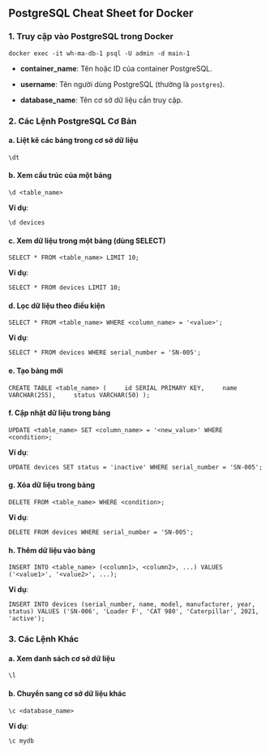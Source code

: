 ## **PostgreSQL Cheat Sheet for Docker**

### 1. **Truy cập vào PostgreSQL trong Docker**

`docker exec -it wh-ma-db-1 psql -U admin -d main-1`

- **container_name**: Tên hoặc ID của container PostgreSQL.

- **username**: Tên người dùng PostgreSQL (thường là `postgres`).

- **database_name**: Tên cơ sở dữ liệu cần truy cập.

### 2. **Các Lệnh PostgreSQL Cơ Bản**

#### a. **Liệt kê các bảng trong cơ sở dữ liệu**

`\dt`

#### b. **Xem cấu trúc của một bảng**

`\d <table_name>`

**Ví dụ**:

`\d devices`

#### c. **Xem dữ liệu trong một bảng (dùng SELECT)**

`SELECT * FROM <table_name> LIMIT 10;`

**Ví dụ**:

`SELECT * FROM devices LIMIT 10;`

#### d. **Lọc dữ liệu theo điều kiện**

`SELECT * FROM <table_name> WHERE <column_name> = '<value>';`

**Ví dụ**:

`SELECT * FROM devices WHERE serial_number = 'SN-005';`

#### e. **Tạo bảng mới**

`CREATE TABLE <table_name> (     id SERIAL PRIMARY KEY,     name VARCHAR(255),     status VARCHAR(50) );`

#### f. **Cập nhật dữ liệu trong bảng**

`UPDATE <table_name> SET <column_name> = '<new_value>' WHERE <condition>;`

**Ví dụ**:

`UPDATE devices SET status = 'inactive' WHERE serial_number = 'SN-005';`

#### g. **Xóa dữ liệu trong bảng**

`DELETE FROM <table_name> WHERE <condition>;`

**Ví dụ**:

`DELETE FROM devices WHERE serial_number = 'SN-005';`

#### h. **Thêm dữ liệu vào bảng**

`INSERT INTO <table_name> (<column1>, <column2>, ...) VALUES ('<value1>', '<value2>', ...);`

**Ví dụ**:

`INSERT INTO devices (serial_number, name, model, manufacturer, year, status) VALUES ('SN-006', 'Loader F', 'CAT 980', 'Caterpillar', 2021, 'active');`

### 3. **Các Lệnh Khác**

#### a. **Xem danh sách cơ sở dữ liệu**

`\l`

#### b. **Chuyển sang cơ sở dữ liệu khác**

`\c <database_name>`

**Ví dụ**:

`\c mydb`
